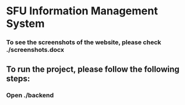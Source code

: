 # SFU Information Management System

 
### To see the screenshots of the website, please check ./screenshots.docx  

## To run the project, please follow the following steps:  
### Open ./backend
